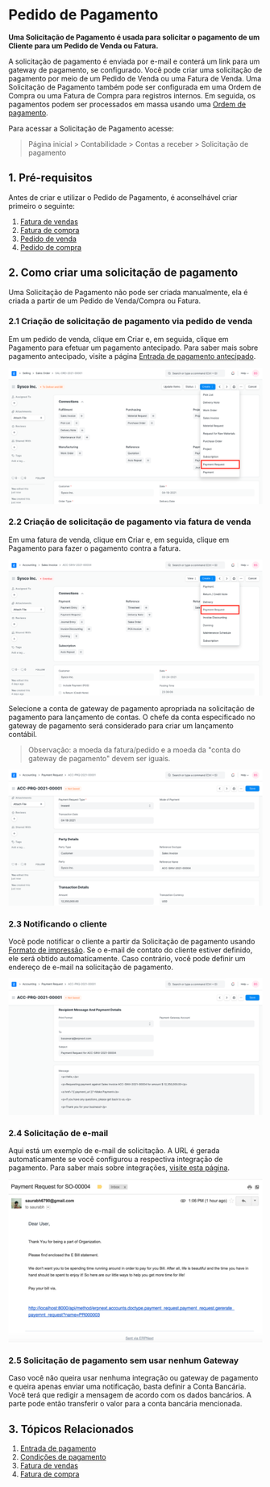 # Pedido de Pagamento


**Uma Solicitação de Pagamento é usada para solicitar o pagamento de um Cliente para um Pedido de Venda ou Fatura.**


A solicitação de pagamento é enviada por e-mail e conterá um link para um gateway de pagamento, se configurado. Você pode criar uma solicitação de pagamento por meio de um Pedido de Venda ou uma Fatura de Venda. Uma Solicitação de Pagamento também pode ser configurada em uma Ordem de Compra ou uma Fatura de Compra para registros internos. Em seguida, os pagamentos podem ser processados ​​em massa usando uma [Ordem de pagamento](/docs/pt/accounts/payment-order).


Para acessar a Solicitação de Pagamento acesse:



> 
> Página inicial > Contabilidade > Contas a receber > Solicitação de pagamento
> 
> 
> 


## 1. Pré-requisitos


Antes de criar e utilizar o Pedido de Pagamento, é aconselhável criar primeiro o seguinte:


1. [Fatura de vendas](/docs/pt/accounts/sales-invoice)
2. [Fatura de compra](/docs/pt/accounts/purchase-invoice)
3. [Pedido de venda](/docs/pt/selling/sales-order)
4. [Pedido de compra](/docs/pt/buying/purchase-order)


## 2. Como criar uma solicitação de pagamento


Uma Solicitação de Pagamento não pode ser criada manualmente, ela é criada a partir de um Pedido de Venda/Compra ou Fatura.


### 2.1 Criação de solicitação de pagamento via pedido de venda


Em um pedido de venda, clique em Criar e, em seguida, clique em Pagamento para efetuar um pagamento antecipado. Para saber mais sobre pagamento antecipado, visite a página [Entrada de pagamento antecipado](/docs/pt/accounts/advance-payment-entry).


![Solicitação de pagamento do pedido de vendas](/files/payment-request-from-sales-order.png)


### 2.2 Criação de solicitação de pagamento via fatura de venda


Em uma fatura de venda, clique em Criar e, em seguida, clique em Pagamento para fazer o pagamento contra a fatura.


![Solicitação de pagamento da fatura de vendas](/files/payment-request-from-sales-invoice.png)


Selecione a conta de gateway de pagamento apropriada na solicitação de pagamento para lançamento de contas. O chefe da conta especificado no gateway de pagamento será considerado para criar um lançamento contábil.



> 
> Observação: a moeda da fatura/pedido e a moeda da "conta do gateway de pagamento" devem ser iguais.
> 
> 
> 


![Detalhes da solicitação de pagamento](/files/payment-request-details.png)


### 2.3 Notificando o cliente


Você pode notificar o cliente a partir da Solicitação de pagamento usando [Formato de impressão](/docs/pt/setting-up/print/print-format). Se o e-mail de contato do cliente estiver definido, ele será obtido automaticamente. Caso contrário, você pode definir um endereço de e-mail na solicitação de pagamento.


![Detalhes da solicitação de pagamento](/files/payment-request-recipient-details.png)


### 2.4 Solicitação de e-mail


Aqui está um exemplo de e-mail de solicitação. A URL é gerada automaticamente se você configurou a respectiva integração de pagamento. Para saber mais sobre integrações, [visite esta página](/docs/pt/erpnext_integration).


![Payment Request](/files/pr-email.png)


### 2.5 Solicitação de pagamento sem usar nenhum Gateway


Caso você não queira usar nenhuma integração ou gateway de pagamento e queira apenas enviar uma notificação, basta definir a Conta Bancária. Você terá que redigir a mensagem de acordo com os dados bancários. A parte pode então transferir o valor para a conta bancária mencionada.


## 3. Tópicos Relacionados


1. [Entrada de pagamento](/docs/pt/accounts/payment-entry)
2. [Condições de pagamento](/docs/pt/accounts/payment-terms)
3. [Fatura de vendas](/docs/pt/accounts/sales-invoice)
4. [Fatura de compra](/docs/pt/accounts/purchase-invoice)
